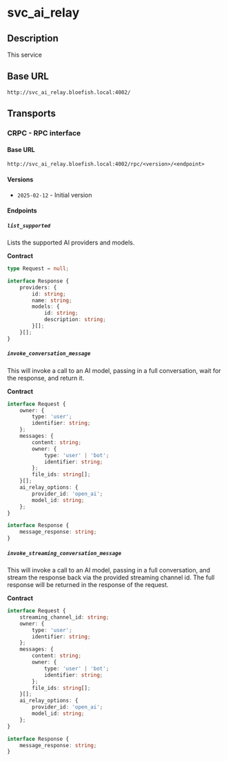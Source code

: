 # svc_ai_relay

## Description

This service

## Base URL

`http://svc_ai_relay.bloefish.local:4002/`

## Transports

### CRPC - RPC interface

#### Base URL

`http://svc_ai_relay.bloefish.local:4002/rpc/<version>/<endpoint>`

#### Versions

- `2025-02-12` - Initial version

#### Endpoints

##### `list_supported`

Lists the supported AI providers and models.

**Contract**

```typescript
type Request = null;

interface Response {
	providers: {
		id: string;
		name: string;
		models: {
			id: string;
			description: string;
		}[];
	}[];
}
```

##### `invoke_conversation_message`

This will invoke a call to an AI model, passing in a full conversation, wait for the response, and return it.

**Contract**

```typescript
interface Request {
	owner: {
		type: 'user';
		identifier: string;
	};
	messages: {
		content: string;
		owner: {
			type: 'user' | 'bot';
			identifier: string;
		};
		file_ids: string[];
	}[];
	ai_relay_options: {
		provider_id: 'open_ai';
		model_id: string;
	};
}

interface Response {
	message_response: string;
}
```

##### `invoke_streaming_conversation_message`

This will invoke a call to an AI model, passing in a full conversation, and stream the response back via the provided streaming channel id. The full response will be returned in the response of the request.

**Contract**

```typescript
interface Request {
	streaming_channel_id: string;
	owner: {
		type: 'user';
		identifier: string;
	};
	messages: {
		content: string;
		owner: {
			type: 'user' | 'bot';
			identifier: string;
		};
		file_ids: string[];
	}[];
	ai_relay_options: {
		provider_id: 'open_ai';
		model_id: string;
	};
}

interface Response {
	message_response: string;
}
```
